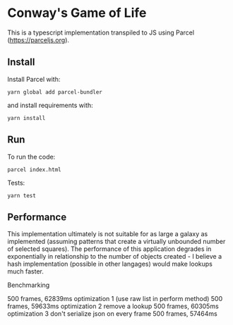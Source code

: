 # Conway's Game of Life

This is a typescript implementation transpiled to JS using Parcel (https://parceljs.org).


## Install

Install Parcel with:

`yarn global add parcel-bundler`

and install requirements with:

`yarn install`

## Run 

To run the code:

`parcel index.html`

Tests:

`yarn test`

## Performance

This implementation ultimately is not suitable for as large a galaxy as implemented (assuming patterns that create a virtually unbounded number of selected squares).  The performance of this application degrades in exponentially in relationship to the number of objects created - I believe a hash implementation (possible in other langages) would make lookups much faster.

Benchmarking

500 frames, 62839ms
optimization 1 (use raw list in perform method)
500 frames, 59633ms
optimization 2 remove a lookup
500 frames, 60305ms
optimization 3 don't serialize json on every frame
500 frames, 57464ms